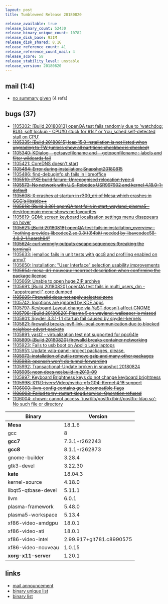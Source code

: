 ```yaml
---
layout: post
title: Tumbleweed Release 20180820

release_available: true
release_binary_count: 52430
release_binary_unique_count: 10782
release_disk_base: 931M
release_disk_shared: 8.1G
release_reference_count: 41
release_reference_count_mail: 4
release_score: 58
release_stability_level: unstable
release_version: 20180820
---
```


## mail (1:4)

- [no summary given](https://lists.opensuse.org/opensuse-factory/2018-08/msg00254.html) (4 refs)

## bugs (37)

<!--more-->

- [1105302: \[Build 20180813\] openQA test fails randomly due to 'watchdog: BUG: soft lockup - CPU#0 stuck for 91s!' or 'rcu_sched self-detected stall on CPU'](https://bugzilla.opensuse.org/show_bug.cgi?id=1105302)
- ~~[1105335: \[Build 20180815\] leap 15.0 installation is not listed when upgrading to TW (unless show all partitions checkbox is checked)](https://bugzilla.opensuse.org/show_bug.cgi?id=1105335)~~
- ~~[1105340: KDialog --getsavefilename and --getopenfilename :  labels and filter wildcards fail](https://bugzilla.opensuse.org/show_bug.cgi?id=1105340)~~
- [1105421: CoreDNS doesn't start](https://bugzilla.opensuse.org/show_bug.cgi?id=1105421)
- ~~[1105484: Error during installation: Snapshot20180815](https://bugzilla.opensuse.org/show_bug.cgi?id=1105484)~~
- [1105486: find-debuginfo.sh fails in libreoffice](https://bugzilla.opensuse.org/show_bug.cgi?id=1105486)
- ~~[1105510: iPXE build failure: Unrecognised relocation type 4](https://bugzilla.opensuse.org/show_bug.cgi?id=1105510)~~
- ~~[1105573: No network with U.S. Robotics USR997902 and kernel 4.18.0-1-default](https://bugzilla.opensuse.org/show_bug.cgi?id=1105573)~~
- ~~[1105608: X crashes at startup in r300_dri of Mesa which crashes in GCC's libstdc++](https://bugzilla.opensuse.org/show_bug.cgi?id=1105608)~~
- ~~[1105618: \[Build 3.36\] openQA test fails in start_wayland_plasma5 - desktop main menu shows no favourites](https://bugzilla.opensuse.org/show_bug.cgi?id=1105618)~~
- [1105619: GDM: screen keyboard localisation settings menu disappears on hover](https://bugzilla.opensuse.org/show_bug.cgi?id=1105619)
- ~~[1105621: \[Build 20180818\] openQA test fails in installation_overview - "nothing provides libcodec2.so.0.8()(64bit) needed by libavcodec58-4.0.2-1.1.aarch64"](https://bugzilla.opensuse.org/show_bug.cgi?id=1105621)~~
- ~~[1105624: curl wrongly outputs escape sequences (breaking the terminal)](https://bugzilla.opensuse.org/show_bug.cgi?id=1105624)~~
- [1105633: jemalloc fails in unit tests with gcc8 and profiling enabled on armv7](https://bugzilla.opensuse.org/show_bug.cgi?id=1105633)
- [1105650: Installation: "User Interface" selection usability improvements](https://bugzilla.opensuse.org/show_bug.cgi?id=1105650)
- ~~[1105654: mesa-dri-nouveau: Incorrect description when confirming the package license](https://bugzilla.opensuse.org/show_bug.cgi?id=1105654)~~
- [1105669: Unable to open huge ZIP archive](https://bugzilla.opensuse.org/show_bug.cgi?id=1105669)
- [1105691: \[Build 20180820\] openQA test fails in multi_users_dm - "appstreamcli" core dumped](https://bugzilla.opensuse.org/show_bug.cgi?id=1105691)
- ~~[1105695: Firewalld does not apply selected zone](https://bugzilla.opensuse.org/show_bug.cgi?id=1105695)~~
- [1105742: lpoptions are ignored by KDE apps](https://bugzilla.opensuse.org/show_bug.cgi?id=1105742)
- ~~[1105797: Keyboard Layout change via YaST doesn't affect GNOME](https://bugzilla.opensuse.org/show_bug.cgi?id=1105797)~~
- ~~[1105798: \[Build 20180820\] Plasma 5 on wayland: wallpaper is missed](https://bugzilla.opensuse.org/show_bug.cgi?id=1105798)~~
- [1105801: Spyder 3.3.1-1.1 startup fail caused by spyder-kernels](https://bugzilla.opensuse.org/show_bug.cgi?id=1105801)
- ~~[1105821: firewalld breaks ipv6 link-local communication due to blocked neighbor-advert packets](https://bugzilla.opensuse.org/show_bug.cgi?id=1105821)~~
- [1105891: yast2 - virtualization test not supported for ppc64le](https://bugzilla.opensuse.org/show_bug.cgi?id=1105891)
- ~~[1105899: \[Build 20180820\] firewalld breaks container networking](https://bugzilla.opensuse.org/show_bug.cgi?id=1105899)~~
- [1105923: Fails to usb boot on Apollo Lake laptops](https://bugzilla.opensuse.org/show_bug.cgi?id=1105923)
- [1105951: Update vala-panel-project packages, please.](https://bugzilla.opensuse.org/show_bug.cgi?id=1105951)
- ~~[1105973: installation of zutils remove gzip and many other packages](https://bugzilla.opensuse.org/show_bug.cgi?id=1105973)~~
- ~~[1105983: openssh won't do tunnel forwarding](https://bugzilla.opensuse.org/show_bug.cgi?id=1105983)~~
- [1105992: Transactional-Update broken in snapshot 20180824](https://bugzilla.opensuse.org/show_bug.cgi?id=1105992)
- ~~[1105995: neon does not build in 2019-09](https://bugzilla.opensuse.org/show_bug.cgi?id=1105995)~~
- [1105997: Keyboard Brightness keys do not change keyboard brightness](https://bugzilla.opensuse.org/show_bug.cgi?id=1105997)
- ~~[1105998: X11:Drivers:Video/nvidia-gfxG04: Kernel 4.18 support](https://bugzilla.opensuse.org/show_bug.cgi?id=1105998)~~
- ~~[1106000: llvm-config contains gcc-incompatible flags](https://bugzilla.opensuse.org/show_bug.cgi?id=1106000)~~
- ~~[1106003: Failed to try-restart klogd.service: Operation refused](https://bugzilla.opensuse.org/show_bug.cgi?id=1106003)~~
- [1106004: chown: cannot access '/usr/lib/postfix/bin//postfix-ldap.so': No such file or directory](https://bugzilla.opensuse.org/show_bug.cgi?id=1106004)

Binary | Version
--- | ---
**Mesa** | 18.1.6
gcc | 8
**gcc7** | 7.3.1+r262243
**gcc8** | 8.1.1+r262873
gnome-builder | 3.28.4
gtk3-devel | 3.22.30
**kate** | 18.04.3
kernel-source | 4.18.0
libqt5-qtbase-devel | 5.11.1
llvm | 6.0.1
plasma-framework | 5.48.0
plasma5-workspace | 5.13.4
xf86-video-amdgpu | 18.0.1
xf86-video-ati | 18.0.1
xf86-video-intel | 2.99.917+git781.c8990575
xf86-video-nouveau | 1.0.15
**xorg-x11-server** | 1.20.1

## links

- [mail announcement](https://lists.opensuse.org/opensuse-factory/2018-08/msg00233.html)
- [binary unique list](http://download.tumbleweed.boombatower.com/20180820/rpm.unique.list)
- [binary list](http://download.tumbleweed.boombatower.com/20180820/rpm.list)
